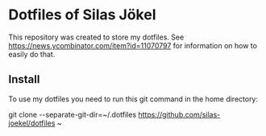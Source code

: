 # Dotfiles of Silas Jökel

This repository was created to store my dotfiles. See https://news.ycombinator.com/item?id=11070797 for information on how to easily do that.

## Install

To use my dotfiles you need to run this git command in the home directory:

git clone --separate-git-dir=~/.dotfiles https://github.com/silas-joekel/dotfiles ~
